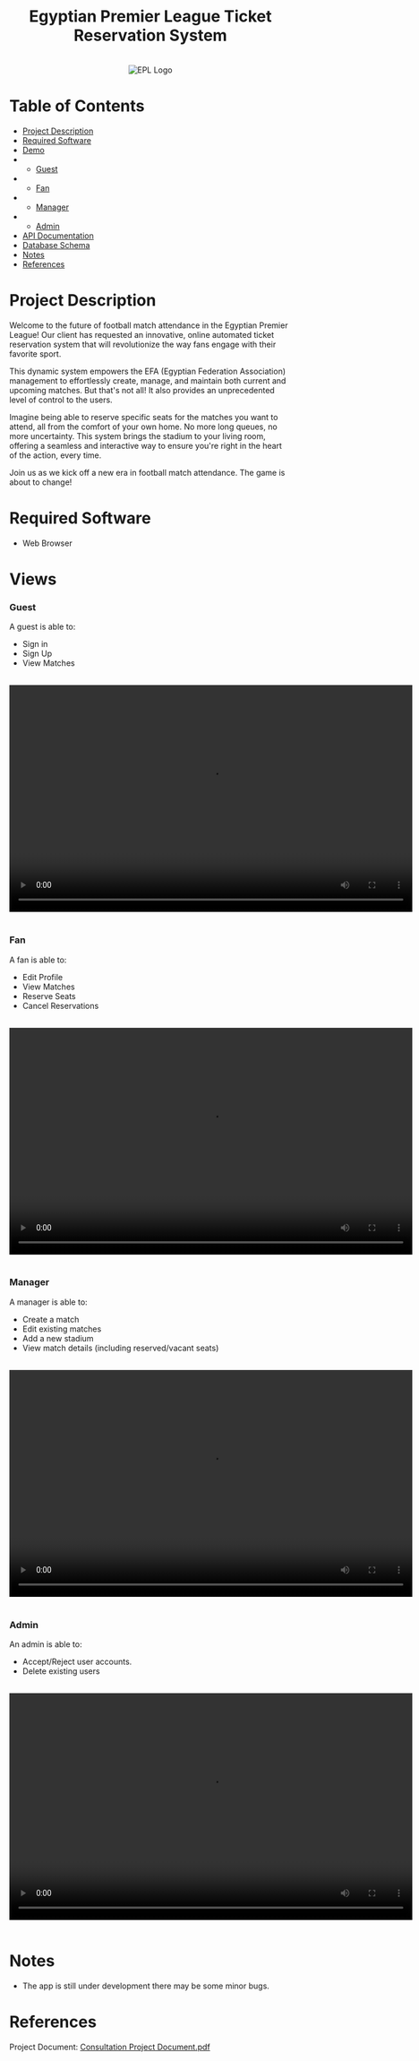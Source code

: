 <h1 align="center">Egyptian Premier League Ticket Reservation System</h1><br>
<div align="center"><img src="./front-end/consultation-project/src/assets/EFA.png" alt="EPL Logo"></div>

# Table of Contents

* [Project Description](#Project-Description)
* [Required Software](#Required-Software)
* [Demo](#Views)
* * [Guest](#Guest)
* * [Fan](#Fan)
* * [Manager](#Manager)
* * [Admin](#Admin)
* [API Documentation](#API)
* [Database Schema](#DB)
* [Notes](#Notes)
* [References](#References)

# Project Description

Welcome to the future of football match attendance in the Egyptian Premier League! Our client has requested an innovative, online automated ticket reservation system that will revolutionize the way fans engage with their favorite sport.

This dynamic system empowers the EFA (Egyptian Federation Association) management to effortlessly create, manage, and maintain both current and upcoming matches. But that's not all! It also provides an unprecedented level of control to the users.

Imagine being able to reserve specific seats for the matches you want to attend, all from the comfort of your own home. No more long queues, no more uncertainty. This system brings the stadium to your living room, offering a seamless and interactive way to ensure you're right in the heart of the action, every time.

Join us as we kick off a new era in football match attendance. The game is about to change!

# Required Software

- Web Browser

# Views

### Guest

A guest is able to:
* Sign in
* Sign Up
* View Matches
<br>
<div align="left"><video width="720" height="405" controls>
  <source src="./front-end/consultation-project/public/Guest View.mp4">
</video></div>
<br>


### Fan
A fan is able to:
* Edit Profile
* View Matches
* Reserve Seats
* Cancel Reservations

<br>
<div align="left"><video width="720" height="405" controls>
  <source src="./front-end/consultation-project/public/Fan View.mp4">
</video></div>
<br>

### Manager
A manager is able to:
* Create a match
* Edit existing matches
* Add a new stadium
* View match details (including reserved/vacant seats)

<br>
<div align="left"><video width="720" height="405" controls>
  <source src="./front-end/consultation-project/public/Manager View.mp4">
</video></div>
<br>

### Admin
An admin is able to:
* Accept/Reject user accounts.
* Delete existing users

<br>
<div align="left"><video width="720" height="405" controls>
  <source src="./front-end/consultation-project/public/Admin.mp4">
</video></div>
<br>

# Notes

- The app is still under development there may be some minor bugs.

# References

Project Document: [Consultation Project Document.pdf](https://drive.google.com/file/d/1SpV80gQPn8pc51vOo9fX-aZW6O4yWuGj/view)

